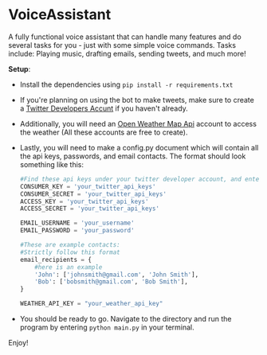 # VoiceAssistant

A fully functional voice assistant that can handle many features and do several tasks for you - just with some simple voice commands. Tasks include: Playing music, drafting emails, sending tweets, and much more!

**Setup**:

- Install the dependencies using `pip install -r requirements.txt`
- If you're planning on using the bot to make tweets, make sure to create a [Twitter Developers Accunt](https://https://developer.twitter.com/en) if you haven't already.
- Additionally, you will need an [Open Weather Map Api](https://openweathermap.org) account to access the weather (All these accounts are free to create).
- Lastly, you will need to make a config.py document which will contain all the api keys, passwords, and email contacts. The format should look something like this:

  ```python
  #Find these api keys under your twitter developer account, and enter the values here:
  CONSUMER_KEY = 'your_twitter_api_keys'
  CONSUMER_SECRET = 'your_twitter_api_keys'
  ACCESS_KEY = 'your_twitter_api_keys'
  ACCESS_SECRET = 'your_twitter_api_keys'

  EMAIL_USERNAME = 'your_username'
  EMAIL_PASSWORD = 'your_password'

  #These are example contacts:
  #Strictly follow this format
  email_recipients = {
      #here is an example
      'John': ['johnsmith@gmail.com', 'John Smith'],
      'Bob': ['bobsmith@gmail.com', 'Bob Smith'],
  }

  WEATHER_API_KEY = "your_weather_api_key"
  ```

- You should be ready to go. Navigate to the directory and run the program by entering `python main.py` in your terminal.

Enjoy!
